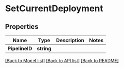 # SetCurrentDeployment

## Properties

Name | Type | Description | Notes
------------ | ------------- | ------------- | -------------
**PipelineID** | **string** |  | 

[[Back to Model list]](../README.md#documentation-for-models) [[Back to API list]](../README.md#documentation-for-api-endpoints) [[Back to README]](../README.md)


